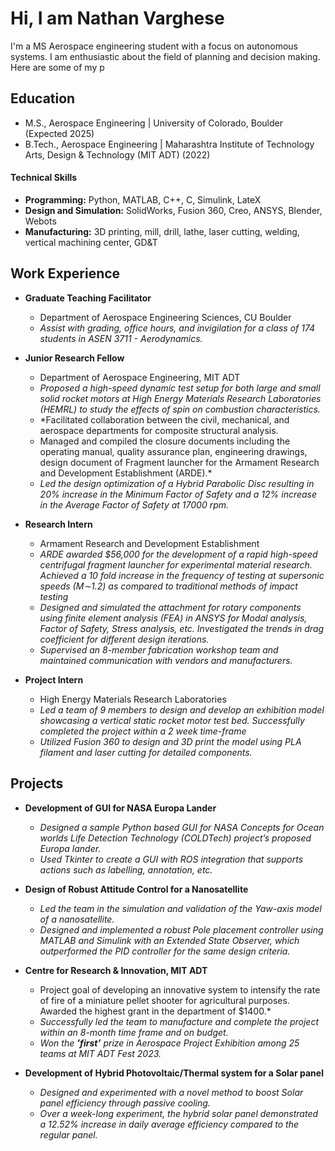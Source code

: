 

# Hi, I am Nathan Varghese

I'm a MS Aerospace engineering student with a focus on autonomous systems. I am enthusiastic about the field of planning and decision making. Here are some of my p


## Education
- M.S., Aerospace Engineering	| University of Colorado, Boulder (Expected 2025) 			        		
- B.Tech., Aerospace Engineering | Maharashtra Institute of Technology Arts, Design & Technology (MIT ADT) (2022)

#### Technical Skills 
- **Programming:** Python, MATLAB, C++, C, Simulink, LateX
- **Design and Simulation:** SolidWorks, Fusion 360, Creo, ANSYS, Blender, Webots
- **Manufacturing:** 3D printing, mill, drill, lathe, laser cutting, welding, vertical machining center, GD&T

## Work Experience
- **Graduate Teaching Facilitator**
  - Department of Aerospace Engineering Sciences, CU Boulder
  - *Assist with grading, office hours, and invigilation for a class of 174 students in ASEN 3711 - Aerodynamics.*

- **Junior Research Fellow**
  - Department of Aerospace Engineering, MIT ADT
  - *Proposed a high-speed dynamic test setup for both large and small solid rocket motors at High Energy Materials Research Laboratories (HEMRL) to study the effects of spin on combustion characteristics.*
  - *Facilitated collaboration between the civil, mechanical, and aerospace departments for composite structural analysis.
  -  Managed and compiled the closure documents including the operating manual, quality assurance plan, engineering drawings, design document of Fragment launcher for the Armament Research and Development Establishment (ARDE).*
  -  *Led the design optimization of a Hybrid Parabolic Disc resulting in 20% increase in the Minimum Factor of Safety and a 12% increase in the Average Factor of Safety at 17000 rpm.*


- **Research Intern**
  - Armament Research and Development Establishment
  - *ARDE awarded $56,000 for the development of a rapid high-speed centrifugal fragment launcher for experimental material research. Achieved a 10 fold increase in the frequency of testing at supersonic speeds (M∼1.2) as compared to traditional methods of impact testing*
  - *Designed and simulated the attachment for rotary components using finite element analysis (FEA) in ANSYS for Modal analysis, Factor of Safety, Stress analysis, etc. Investigated the trends in drag coefficient for different design iterations.*
  - *Supervised an 8-member fabrication workshop team and maintained communication with vendors and manufacturers.*

- **Project Intern**
  - High Energy Materials Research Laboratories
  - *Led a team of 9 members to design and develop an exhibition model showcasing a vertical static rocket motor test bed. Successfully completed the project within a 2 week time-frame*
  - *Utilized Fusion 360 to design and 3D print the model using PLA filament and laser cutting for detailed components.*

## Projects
- **Development of GUI for NASA Europa Lander**
  - *Designed a sample Python based GUI for NASA Concepts for Ocean worlds Life Detection Technology (COLDTech) project’s proposed Europa lander.*
  - *Used Tkinter to create a GUI with ROS integration that supports actions such as labelling, annotation, etc.*

- **Design of Robust Attitude Control for a Nanosatellite**
  - *Led the team in the simulation and validation of the Yaw-axis model of a nanosatellite.*
  - *Designed and implemented a robust Pole placement controller using MATLAB and Simulink with an Extended State Observer, which outperformed the PID controller for the same design criteria.*

- **Centre for Research & Innovation, MIT ADT**
  - Project goal of developing an innovative system to intensify the rate of fire of a miniature pellet shooter for agricultural purposes. Awarded the highest grant in the department of $1400.*
  - *Successfully led the team to manufacture and complete the project within an 8-month time frame and on budget.*
  - *Won the **’first’** prize in Aerospace Project Exhibition among 25 teams at MIT ADT Fest 2023.*

- **Development of Hybrid Photovoltaic/Thermal system for a Solar panel**
  - *Designed and experimented with a novel method to boost Solar panel efficiency through passive cooling.*
  - *Over a week-long experiment, the hybrid solar panel demonstrated a 12.52% increase in daily average efficiency compared to the regular panel.*
